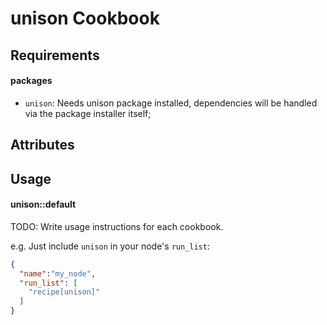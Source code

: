 unison Cookbook
===============

Requirements
------------

#### packages
- `unison`: Needs unison package installed, dependencies will be handled via
  the package installer itself;

Attributes
----------

Usage
-----

#### unison::default
TODO: Write usage instructions for each cookbook.

e.g.
Just include `unison` in your node's `run_list`:

```json
{
  "name":"my_node",
  "run_list": [
    "recipe[unison]"
  ]
}
```
